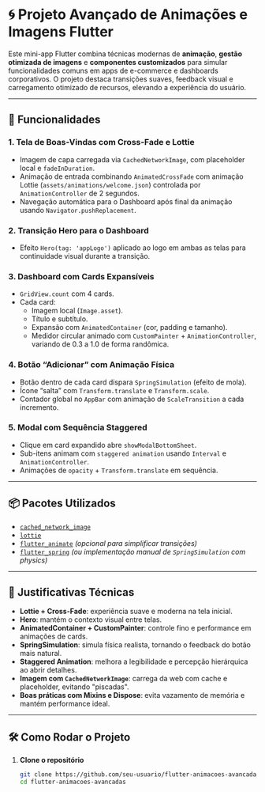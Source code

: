 # 🌀 Projeto Avançado de Animações e Imagens Flutter

Este mini-app Flutter combina técnicas modernas de **animação**, **gestão otimizada de imagens** e **componentes customizados** para simular funcionalidades comuns em apps de e-commerce e dashboards corporativos. O projeto destaca transições suaves, feedback visual e carregamento otimizado de recursos, elevando a experiência do usuário.

---

## 🚀 Funcionalidades

### 1. **Tela de Boas-Vindas com Cross-Fade e Lottie**
- Imagem de capa carregada via `CachedNetworkImage`, com placeholder local e `fadeInDuration`.
- Animação de entrada combinando `AnimatedCrossFade` com animação Lottie (`assets/animations/welcome.json`) controlada por `AnimationController` de 2 segundos.
- Navegação automática para o Dashboard após final da animação usando `Navigator.pushReplacement`.

### 2. **Transição Hero para o Dashboard**
- Efeito `Hero(tag: 'appLogo')` aplicado ao logo em ambas as telas para continuidade visual durante a transição.

### 3. **Dashboard com Cards Expansíveis**
- `GridView.count` com 4 cards.
- Cada card:
  - Imagem local (`Image.asset`).
  - Título e subtítulo.
  - Expansão com `AnimatedContainer` (cor, padding e tamanho).
  - Medidor circular animado com `CustomPainter` + `AnimationController`, variando de 0.3 a 1.0 de forma randômica.

### 4. **Botão “Adicionar” com Animação Física**
- Botão dentro de cada card dispara `SpringSimulation` (efeito de mola).
- Ícone “salta” com `Transform.translate` e `Transform.scale`.
- Contador global no `AppBar` com animação de `ScaleTransition` a cada incremento.

### 5. **Modal com Sequência Staggered**
- Clique em card expandido abre `showModalBottomSheet`.
- Sub-itens animam com `staggered animation` usando `Interval` e `AnimationController`.
- Animações de `opacity` + `Transform.translate` em sequência.

---

## 📦 Pacotes Utilizados

- [`cached_network_image`](https://pub.dev/packages/cached_network_image)
- [`lottie`](https://pub.dev/packages/lottie)
- [`flutter_animate`](https://pub.dev/packages/flutter_animate) *(opcional para simplificar transições)*
- [`flutter_spring`](https://pub.dev/packages/flutter_spring) *(ou implementação manual de `SpringSimulation` com physics)*

---

## 🧠 Justificativas Técnicas

- **Lottie + Cross-Fade**: experiência suave e moderna na tela inicial.
- **Hero**: mantém o contexto visual entre telas.
- **AnimatedContainer + CustomPainter**: controle fino e performance em animações de cards.
- **SpringSimulation**: simula física realista, tornando o feedback do botão mais natural.
- **Staggered Animation**: melhora a legibilidade e percepção hierárquica ao abrir detalhes.
- **Imagem com `CachedNetworkImage`**: carrega da web com cache e placeholder, evitando "piscadas".
- **Boas práticas com Mixins e Dispose**: evita vazamento de memória e mantém performance ideal.

---

## 🛠️ Como Rodar o Projeto

1. **Clone o repositório**
   ```bash
   git clone https://github.com/seu-usuario/flutter-animacoes-avancadas.git
   cd flutter-animacoes-avancadas
